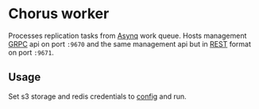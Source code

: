 # Chorus worker

Processes replication tasks from [Asynq](https://github.com/hibiken/asynq) work queue.
Hosts management [GRPC](../../proto/chorus/chorus.proto) api on port `:9670` and the same management api but
in [REST](../../proto/gen/openapi/chorus/chorus.swagger.json) format on port `:9671`.

## Usage

Set s3 storage and redis credentials to [config](./config.yaml) and run.

